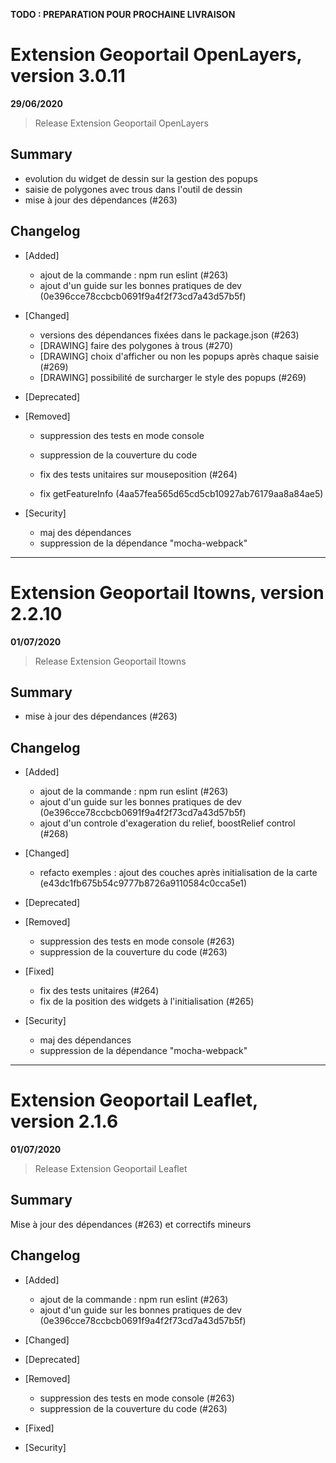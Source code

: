 **TODO : PREPARATION POUR PROCHAINE LIVRAISON**

# Extension Geoportail OpenLayers, version 3.0.11

**29/06/2020**
> Release Extension Geoportail OpenLayers

## Summary

* evolution du widget de dessin sur la gestion des popups
* saisie de polygones avec trous dans l'outil de dessin
* mise à jour des dépendances (#263)

## Changelog

* [Added]

    - ajout de la commande : npm run eslint (#263)
    - ajout d'un guide sur les bonnes pratiques de dev (0e396cce78ccbcb0691f9a4f2f73cd7a43d57b5f)

* [Changed]

    - versions des dépendances fixées dans le package.json (#263)
    - [DRAWING] faire des polygones à trous (#270)
    - [DRAWING] choix d'afficher ou non les popups après chaque saisie (#269)
    - [DRAWING] possibilité de surcharger le style des popups (#269)

* [Deprecated]

* [Removed]

    - suppression des tests en mode console
    - suppression de la couverture du code

	- fix des tests unitaires sur mouseposition (#264)
	- fix getFeatureInfo (4aa57fea565d65cd5cb10927ab76179aa8a84ae5)

* [Security]

    - maj des dépendances
    - suppression de la dépendance "mocha-webpack"

---

# Extension Geoportail Itowns, version 2.2.10

**01/07/2020**
> Release Extension Geoportail Itowns

## Summary

* mise à jour des dépendances (#263)

## Changelog

* [Added]

  - ajout de la commande : npm run eslint (#263)
  - ajout d'un guide sur les bonnes pratiques de dev (0e396cce78ccbcb0691f9a4f2f73cd7a43d57b5f)
  - ajout d'un controle d'exageration du relief, boostRelief control (#268)

* [Changed]

  - refacto exemples : ajout des couches après initialisation de la carte (e43dc1fb675b54c9777b8726a9110584c0cca5e1)

* [Deprecated]

* [Removed]

  - suppression des tests en mode console (#263)
  - suppression de la couverture du code (#263)

* [Fixed]

  - fix des tests unitaires (#264)
  - fix de la position des widgets à l'initialisation (#265)

* [Security]

    - maj des dépendances
    - suppression de la dépendance "mocha-webpack"

---

# Extension Geoportail Leaflet, version 2.1.6

**01/07/2020**
> Release Extension Geoportail Leaflet

## Summary

Mise à jour des dépendances (#263) et correctifs mineurs

## Changelog

* [Added]

    - ajout de la commande : npm run eslint (#263)
    - ajout d'un guide sur les bonnes pratiques de dev (0e396cce78ccbcb0691f9a4f2f73cd7a43d57b5f)

* [Changed]

* [Deprecated]

* [Removed]

    - suppression des tests en mode console (#263)
    - suppression de la couverture du code (#263)

* [Fixed]

* [Security]

